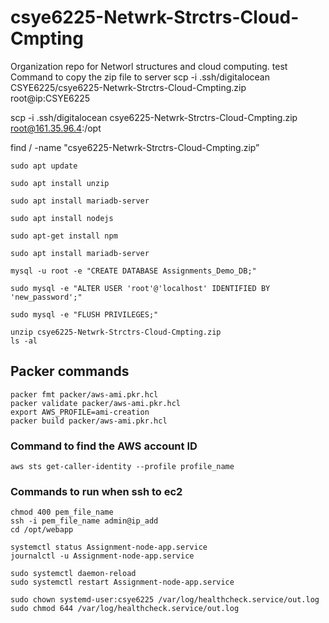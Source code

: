 # csye6225-Netwrk-Strctrs-Cloud-Cmpting
Organization repo for Networl structures and cloud computing.
test
Command to copy the zip file to server
scp -i .ssh/digitalocean CSYE6225/csye6225-Netwrk-Strctrs-Cloud-Cmpting.zip root@ip:CSYE6225

scp -i .ssh/digitalocean csye6225-Netwrk-Strctrs-Cloud-Cmpting.zip root@161.35.96.4:/opt

find / -name "csye6225-Netwrk-Strctrs-Cloud-Cmpting.zip”

```
sudo apt update

sudo apt install unzip

sudo apt install mariadb-server

sudo apt install nodejs

sudo apt-get install npm

sudo apt install mariadb-server

mysql -u root -e "CREATE DATABASE Assignments_Demo_DB;"

sudo mysql -e "ALTER USER 'root'@'localhost' IDENTIFIED BY 'new_password';"

sudo mysql -e "FLUSH PRIVILEGES;"
```

```
unzip csye6225-Netwrk-Strctrs-Cloud-Cmpting.zip
ls -al
```


## Packer commands

```
packer fmt packer/aws-ami.pkr.hcl 
packer validate packer/aws-ami.pkr.hcl
export AWS_PROFILE=ami-creation
packer build packer/aws-ami.pkr.hcl 
```

### Command to find the AWS account ID

```
aws sts get-caller-identity --profile profile_name
```

### Commands to run when ssh to ec2

```
chmod 400 pem_file_name
ssh -i pem_file_name admin@ip_add
cd /opt/webapp
```


```
systemctl status Assignment-node-app.service
journalctl -u Assignment-node-app.service

sudo systemctl daemon-reload
sudo systemctl restart Assignment-node-app.service

sudo chown systemd-user:csye6225 /var/log/healthcheck.service/out.log
sudo chmod 644 /var/log/healthcheck.service/out.log
```

